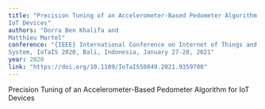 ```yaml
---
title: "Precision Tuning of an Accelerometer-Based Pedometer Algorithm for
IoT Devices"
authors: "Dorra Ben Khalifa and
Matthieu Martel"
conference: "{IEEE} International Conference on Internet of Things and Intelligence
System, IoTaIS 2020, Bali, Indonesia, January 27-28, 2021"
year: 2020
link: "https://doi.org/10.1109/IoTaIS50849.2021.9359700"
---
```


Precision Tuning of an Accelerometer-Based Pedometer Algorithm for
IoT Devices
